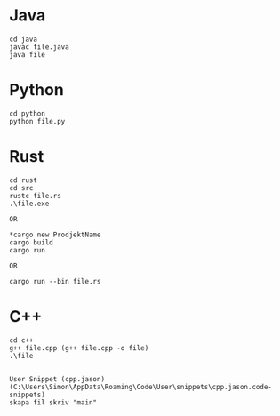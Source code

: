 # Java
```
cd java
javac file.java
java file
```

# Python
```
cd python
python file.py
```

# Rust
```
cd rust
cd src
rustc file.rs
.\file.exe

OR

*cargo new ProdjektName
cargo build
cargo run

OR

cargo run --bin file.rs
```

# C++
```
cd c++
g++ file.cpp (g++ file.cpp -o file)
.\file


User Snippet (cpp.jason) (C:\Users\Simon\AppData\Roaming\Code\User\snippets\cpp.jason.code-snippets)
skapa fil skriv "main"
```
